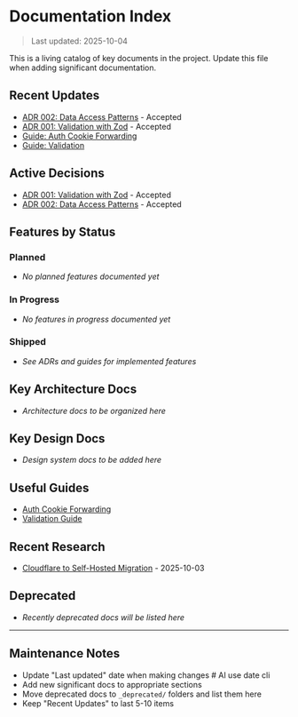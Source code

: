 # Documentation Index

> Last updated: 2025-10-04

This is a living catalog of key documents in the project. Update this file when adding significant documentation.

## Recent Updates
- [ADR 002: Data Access Patterns](decisions/adr-002-data-access-patterns.md) - Accepted
- [ADR 001: Validation with Zod](decisions/adr-001-validation-with-zod.md) - Accepted
- [Guide: Auth Cookie Forwarding](guides/auth-cookie-forwarding.md)
- [Guide: Validation](guides/validation-guide.md)

## Active Decisions
- [ADR 001: Validation with Zod](decisions/adr-001-validation-with-zod.md) - Accepted
- [ADR 002: Data Access Patterns](decisions/adr-002-data-access-patterns.md) - Accepted

## Features by Status

### Planned
- *No planned features documented yet*

### In Progress
- *No features in progress documented yet*

### Shipped
- *See ADRs and guides for implemented features*

## Key Architecture Docs
- *Architecture docs to be organized here*

## Key Design Docs
- *Design system docs to be added here*

## Useful Guides
- [Auth Cookie Forwarding](guides/auth-cookie-forwarding.md)
- [Validation Guide](guides/validation-guide.md)

## Recent Research
- [Cloudflare to Self-Hosted Migration](research/2025-10-03-cloudflare-migration.md) - 2025-10-03

## Deprecated
- *Recently deprecated docs will be listed here*

---

## Maintenance Notes

- Update "Last updated" date when making changes # AI use date cli
- Add new significant docs to appropriate sections
- Move deprecated docs to `_deprecated/` folders and list them here
- Keep "Recent Updates" to last 5-10 items
